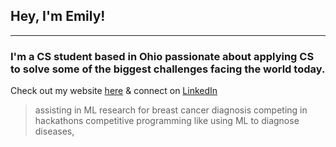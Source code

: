 ## Hey, I'm Emily!
***

### I'm a CS student based in Ohio passionate about applying CS to solve some of the biggest challenges facing the world today.
Check out my website [here](https://emily202777.github.io/main-site/) & connect on [LinkedIn](https://www.linkedin.com/in/emily-ahmad-26345a309/)


> assisting in ML research for breast cancer diagnosis
> competing in hackathons
> competitive programming
like using ML to diagnose diseases,


<!-- 
working on..

## Hi, I'm Emily ⋆ ˚｡⋆୨୧˚

### I'm a student interested in the many applications of CS-- from developing ML models for disease classification, to competitive programming, and building smaller projects for hackathons.

hosting hackathons

AI in healthcare research
, particularly quantum computing.




I’m a student interested in math, CS, and bioinformatics—especially where they intersect. I love solving hard problems, whether through AI-driven research, competitive programming, or mathematical modeling. Lately, I’ve been working on computational biology research to improve drug discovery and gene expression analysis.

Right now, I’m refining ProLiDE to integrate multi-source biological data for drug discovery and improving BioRSP to analyze gene expression heterogeneity. When I’m not coding, you can find me reading sci-fi, playing the guitar, or exploring new places. I’m also passionate about education and mentorship, helping students worldwide access STEM opportunities and develop their skills. 🔮(๑•̀ㅂ•́)و

If you want to connect, find me on:
Instagram: @cytronical Twitter: @cytronicoder LinkedIn: linkedin.com/in/cytronicoder
Email: novodoodle@gmail.com

Per aspera ad astra. ✨(ᵔ◡ᵔ)

...Oh, you're still here? Here's my life story in a nutshell!

--!>
